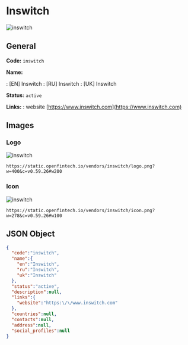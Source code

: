 
# Inswitch 
![inswitch](https://static.openfintech.io/vendors/inswitch/logo.png?w=400&c=v0.59.26#w200)  

## General 
 
**Code:** `inswitch` 
 
**Name:** 
 
:	[EN] Inswitch 
:	[RU] Inswitch 
:	[UK] Inswitch 
 
**Status:** `active` 
 
**Links:** 
: website [https://www.inswitch.com](https://www.inswitch.com) 
 

## Images 

### Logo 
 
![inswitch](https://static.openfintech.io/vendors/inswitch/logo.png?w=400&c=v0.59.26#w200)  

```
https://static.openfintech.io/vendors/inswitch/logo.png?w=400&c=v0.59.26#w200
```  

### Icon 
 
![inswitch](https://static.openfintech.io/vendors/inswitch/icon.png?w=278&c=v0.59.26#w100)  

```
https://static.openfintech.io/vendors/inswitch/icon.png?w=278&c=v0.59.26#w100
```  

## JSON Object 

```json
{
  "code":"inswitch",
  "name":{
    "en":"Inswitch",
    "ru":"Inswitch",
    "uk":"Inswitch"
  },
  "status":"active",
  "description":null,
  "links":{
    "website":"https:\/\/www.inswitch.com"
  },
  "countries":null,
  "contacts":null,
  "address":null,
  "social_profiles":null
}
```  

